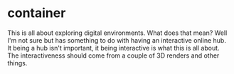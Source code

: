 # container
This is all about exploring digital environments. What does that mean? Well I'm not sure but has something to do with having an interactive online hub. It being a hub isn't important, it being interactive is what this is all about.  The interactiveness should come from a couple of 3D renders and other things.
